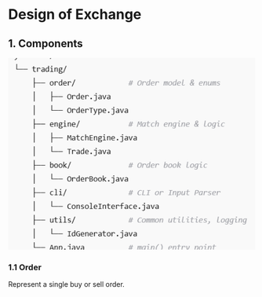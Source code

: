 # Design of Exchange

## 1. Components
![img.png](imgs/img.png)
### 1.1 Order
Represent a single buy or sell order.
